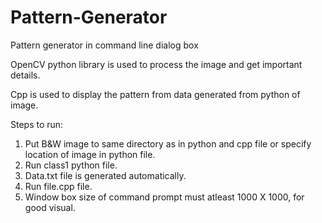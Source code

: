 # Pattern-Generator
Pattern generator in command line dialog box

OpenCV python library is used to process the image and get important details.

Cpp is used to display the pattern from data generated from python of image.

Steps to run:

1. Put B&W image to same directory as in python and cpp file or specify location of image in python file.
2. Run class1 python file.
3. Data.txt file is generated automatically.
4. Run file.cpp file.
5. Window box size of command prompt must atleast 1000 X 1000, for good visual.
